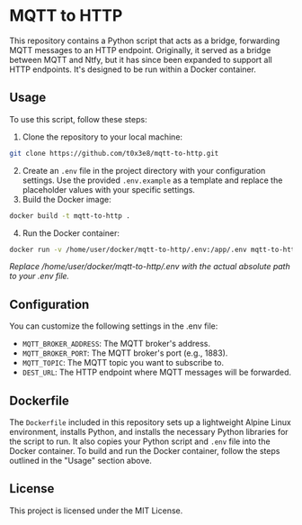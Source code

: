 # MQTT to HTTP

This repository contains a Python script that acts as a bridge, forwarding MQTT messages to an HTTP endpoint. Originally, it served as a bridge between MQTT and Ntfy, but it has since been expanded to support all HTTP endpoints. It's designed to be run within a Docker container.

## Usage
To use this script, follow these steps:
1. Clone the repository to your local machine:
```bash
git clone https://github.com/t0x3e8/mqtt-to-http.git
```
2. Create an `.env` file in the project directory with your configuration settings. Use the provided `.env.example` as a template and replace the placeholder values with your specific settings.
3. Build the Docker image:
```bash 
docker build -t mqtt-to-http .
```
4. Run the Docker container:
```bash
docker run -v /home/user/docker/mqtt-to-http/.env:/app/.env mqtt-to-http
```
*Replace /home/user/docker/mqtt-to-http/.env with the actual absolute path to your .env file.*

## Configuration
You can customize the following settings in the .env file:

* `MQTT_BROKER_ADDRESS`: The MQTT broker's address.
* `MQTT_BROKER_PORT`: The MQTT broker's port (e.g., 1883).
* `MQTT_TOPIC`: The MQTT topic you want to subscribe to.
* `DEST_URL`: The HTTP endpoint where MQTT messages will be forwarded.

## Dockerfile
The `Dockerfile` included in this repository sets up a lightweight Alpine Linux environment, installs Python, and installs the necessary Python libraries for the script to run. It also copies your Python script and `.env` file into the Docker container. To build and run the Docker container, follow the steps outlined in the "Usage" section above.

## License
This project is licensed under the MIT License.
